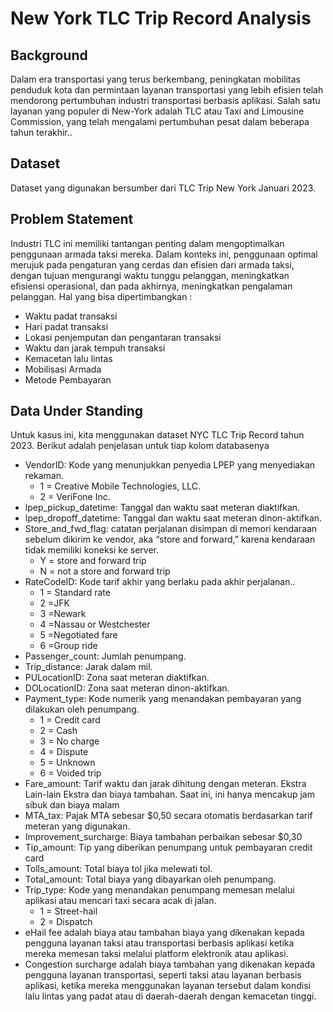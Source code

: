 # New York TLC Trip Record Analysis

## Background
Dalam era transportasi yang terus berkembang, peningkatan mobilitas penduduk kota dan permintaan layanan transportasi yang lebih efisien telah mendorong pertumbuhan industri transportasi berbasis aplikasi. Salah satu layanan yang populer di New-York adalah TLC atau Taxi and Limousine Commission, yang telah mengalami pertumbuhan pesat dalam beberapa tahun terakhir..

## Dataset
Dataset yang digunakan bersumber dari TLC Trip New York Januari 2023.

## Problem Statement
Industri TLC ini memiliki tantangan penting dalam mengoptimalkan penggunaan armada taksi mereka. Dalam konteks ini, penggunaan optimal merujuk pada pengaturan yang cerdas dan efisien dari armada taksi, dengan tujuan mengurangi waktu tunggu pelanggan, meningkatkan efisiensi operasional, dan pada akhirnya, meningkatkan pengalaman pelanggan. Hal yang bisa dipertimbangkan :

- Waktu padat transaksi
- Hari padat transaksi
- Lokasi penjemputan dan pengantaran transaksi
- Waktu dan jarak tempuh transaksi
- Kemacetan lalu lintas
- Mobilisasi Armada
- Metode Pembayaran

## Data Under Standing
Untuk kasus ini, kita menggunakan dataset NYC TLC Trip Record tahun 2023. Berikut adalah penjelasan untuk tiap kolom databasenya

- VendorID: Kode yang menunjukkan penyedia LPEP yang menyediakan rekaman. 
  - 1 = Creative Mobile Technologies, LLC. 
  - 2 = VeriFone Inc.
- lpep_pickup_datetime: Tanggal dan waktu saat meteran diaktifkan.
- lpep_dropoff_datetime: Tanggal dan waktu saat meteran dinon-aktifkan.
- Store_and_fwd_flag: catatan perjalanan disimpan di memori kendaraan sebelum dikirim ke vendor, aka “store and forward,” karena kendaraan tidak memiliki koneksi ke server. 
  - Y = store and forward trip 
  - N = not a store and forward trip
- RateCodeID: Kode tarif akhir yang berlaku pada akhir perjalanan.. 
  - 1 = Standard rate 
  - 2 =JFK 
  - 3 =Newark 
  - 4 =Nassau or Westchester 
  - 5 =Negotiated fare 
  - 6 =Group ride
- Passenger_count: Jumlah penumpang.
- Trip_distance: Jarak dalam mil.
- PULocationID: Zona saat meteran diaktifkan.
- DOLocationID: Zona saat meteran dinon-aktifkan.
- Payment_type: Kode numerik yang menandakan pembayaran yang dilakukan oleh penumpang. 
  - 1 = Credit card 
  - 2 = Cash 
  - 3 = No charge 
  - 4 = Dispute 
  - 5 = Unknown 
  - 6 = Voided trip
- Fare_amount: Tarif waktu dan jarak dihitung dengan meteran. Ekstra Lain-lain Ekstra dan biaya tambahan. Saat ini, ini hanya mencakup
  jam sibuk dan biaya malam
- MTA_tax: Pajak MTA sebesar $0,50 secara otomatis berdasarkan tarif meteran yang digunakan.
- Improvement_surcharge: Biaya tambahan perbaikan sebesar $0,30
- Tip_amount: Tip yang diberikan penumpang untuk pembayaran credit card
- Tolls_amount: Total biaya tol jika melewati tol.
- Total_amount: Total biaya yang dibayarkan oleh penumpang.
- Trip_type: Kode yang menandakan penumpang memesan melalui aplikasi atau mencari taxi secara acak di jalan. 
  - 1 = Street-hail 
  - 2 = Dispatch
- eHail fee adalah biaya atau tambahan biaya yang dikenakan kepada pengguna layanan taksi atau transportasi berbasis aplikasi ketika mereka memesan taksi melalui platform elektronik atau aplikasi.
- Congestion surcharge adalah biaya tambahan yang dikenakan kepada pengguna layanan transportasi, seperti taksi atau layanan berbasis aplikasi, ketika mereka menggunakan layanan tersebut dalam kondisi lalu lintas yang padat atau di daerah-daerah dengan kemacetan tinggi.